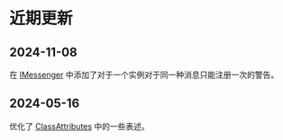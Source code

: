# 近期更新

## 2024-11-08

在 [IMessenger](./Messengers/IMessenger.md) 中添加了对于一个实例对于同一种消息只能注册一次的警告。

## 2024-05-16

优化了 [ClassAttributes](./Source%20Generator/ClassAttributes.md) 中的一些表述。
